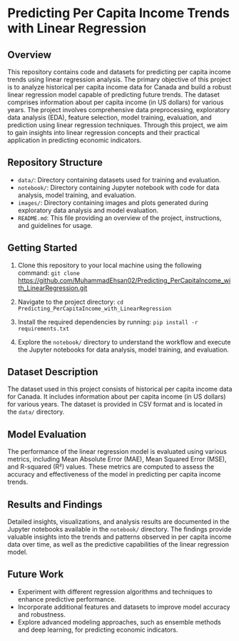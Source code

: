 # Predicting Per Capita Income Trends with Linear Regression

## Overview
This repository contains code and datasets for predicting per capita income trends using linear regression analysis. The primary objective of this project is to analyze historical per capita income data for Canada and build a robust linear regression model capable of predicting future trends. The dataset comprises information about per capita income (in US dollars) for various years. The project involves comprehensive data preprocessing, exploratory data analysis (EDA), feature selection, model training, evaluation, and prediction using linear regression techniques. Through this project, we aim to gain insights into linear regression concepts and their practical application in predicting economic indicators.

## Repository Structure
- `data/`: Directory containing datasets used for training and evaluation.
- `notebook/`: Directory containing Jupyter notebook with code for data analysis, model training, and evaluation.
- `images/`: Directory containing images and plots generated during exploratory data analysis and model evaluation.
- `README.md`: This file providing an overview of the project, instructions, and guidelines for usage.

## Getting Started
1. Clone this repository to your local machine using the following command:
`git clone` https://github.com/MuhammadEhsan02/Predicting_PerCapitaIncome_with_LinearRegression.git

2. Navigate to the project directory:
`cd Predicting_PerCapitaIncome_with_LinearRegression`

3. Install the required dependencies by running:
`pip install -r requirements.txt`

4. Explore the `notebook/` directory to understand the workflow and execute the Jupyter notebooks for data analysis, model training, and evaluation.

## Dataset Description
The dataset used in this project consists of historical per capita income data for Canada. It includes information about per capita income (in US dollars) for various years. The dataset is provided in CSV format and is located in the `data/` directory.

## Model Evaluation
The performance of the linear regression model is evaluated using various metrics, including Mean Absolute Error (MAE), Mean Squared Error (MSE), and R-squared (R²) values. These metrics are computed to assess the accuracy and effectiveness of the model in predicting per capita income trends.

## Results and Findings
Detailed insights, visualizations, and analysis results are documented in the Jupyter notebooks available in the `notebook/` directory. The findings provide valuable insights into the trends and patterns observed in per capita income data over time, as well as the predictive capabilities of the linear regression model.

## Future Work
- Experiment with different regression algorithms and techniques to enhance predictive performance.
- Incorporate additional features and datasets to improve model accuracy and robustness.
- Explore advanced modeling approaches, such as ensemble methods and deep learning, for predicting economic indicators.

